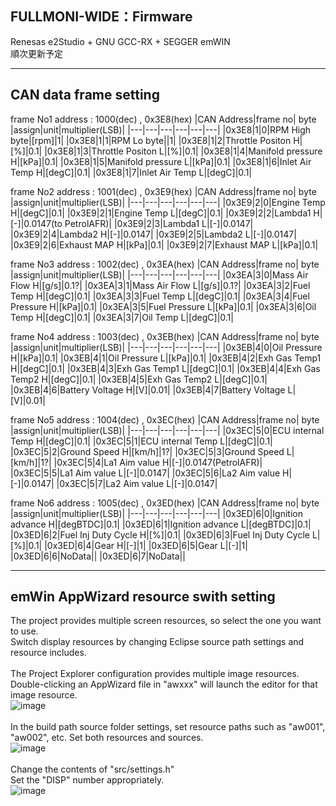 ## FULLMONI-WIDE：Firmware
Renesas e2Studio + GNU GCC-RX + SEGGER emWIN<br>
順次更新予定
***
## CAN data frame setting
frame No1 address : 1000(dec) , 0x3E8(hex)
|CAN Address|frame no| byte |assign|unit|multiplier(LSB)|
|---|---|---|---|---|---|
|0x3E8|1|0|RPM High byte|[rpm]|1|
|0x3E8|1|1|RPM Lo byte||1|
|0x3E8|1|2|Throttle Positon H|[%]|0.1|
|0x3E8|1|3|Throttle Positon L|[%]|0.1|
|0x3E8|1|4|Manifold pressure H|[kPa]|0.1|
|0x3E8|1|5|Manifold pressure L|[kPa]|0.1|
|0x3E8|1|6|Inlet Air Temp H|[degC]|0.1|
|0x3E8|1|7|Inlet Air Temp L|[degC]|0.1|

frame No2 address : 1001(dec) , 0x3E9(hex)
|CAN Address|frame no| byte |assign|unit|multiplier(LSB)|
|---|---|---|---|---|---|
|0x3E9|2|0|Engine Temp H|[degC]|0.1|
|0x3E9|2|1|Engine Temp L|[degC]|0.1|
|0x3E9|2|2|Lambda1 H|[-]|0.0147(to PetrolAFR)|
|0x3E9|2|3|Lambda1 L|[-]|0.0147|
|0x3E9|2|4|Lambda2 H|[-]|0.0147|
|0x3E9|2|5|Lambda2 L|[-]|0.0147|
|0x3E9|2|6|Exhaust MAP H|[kPa]|0.1|
|0x3E9|2|7|Exhaust MAP L|[kPa]|0.1|


frame No3 address : 1002(dec) , 0x3EA(hex)
|CAN Address|frame no| byte |assign|unit|multiplier(LSB)|
|---|---|---|---|---|---|
|0x3EA|3|0|Mass Air Flow H|[g/s]|0.1?|
|0x3EA|3|1|Mass Air Flow L|[g/s]|0.1?|
|0x3EA|3|2|Fuel Temp H|[degC]|0.1|
|0x3EA|3|3|Fuel Temp L|[degC]|0.1|
|0x3EA|3|4|Fuel Pressure H|[kPa]|0.1|
|0x3EA|3|5|Fuel Pressure L|[kPa]|0.1|
|0x3EA|3|6|Oil Temp H|[degC]|0.1|
|0x3EA|3|7|Oil Temp L|[degC]|0.1|

frame No4 address : 1003(dec) , 0x3EB(hex)
|CAN Address|frame no| byte |assign|unit|multiplier(LSB)|
|---|---|---|---|---|---|
|0x3EB|4|0|Oil Pressure H|[kPa]|0.1|
|0x3EB|4|1|Oil Pressure L|[kPa]|0.1|
|0x3EB|4|2|Exh Gas Temp1 H|[degC]|0.1|
|0x3EB|4|3|Exh Gas Temp1 L|[degC]|0.1|
|0x3EB|4|4|Exh Gas Temp2 H|[degC]|0.1|
|0x3EB|4|5|Exh Gas Temp2 L|[degC]|0.1|
|0x3EB|4|6|Battery Voltage H|[V]|0.01|
|0x3EB|4|7|Battery Voltage L|[V]|0.01|

frame No5 address : 1004(dec) , 0x3EC(hex)
|CAN Address|frame no| byte |assign|unit|multiplier(LSB)|
|---|---|---|---|---|---|
|0x3EC|5|0|ECU internal Temp H|[degC]|0.1|
|0x3EC|5|1|ECU internal Temp L|[degC]|0.1|
|0x3EC|5|2|Ground Speed H|[km/h]|1?|
|0x3EC|5|3|Ground Speed L|[km/h]|1?|
|0x3EC|5|4|La1 Aim value H|[-]|0.0147(PetrolAFR)|
|0x3EC|5|5|La1 Aim value L|[-]|0.0147|
|0x3EC|5|6|La2 Aim value H|[-]|0.0147|
|0x3EC|5|7|La2 Aim value L|[-]|0.0147|

frame No6 address : 1005(dec) , 0x3ED(hex)
|CAN Address|frame no| byte |assign|unit|multiplier(LSB)|
|---|---|---|---|---|---|
|0x3ED|6|0|Ignition advance H|[degBTDC]|0.1|
|0x3ED|6|1|Ignition advance L|[degBTDC]|0.1|
|0x3ED|6|2|Fuel Inj Duty Cycle H|[%]|0.1|
|0x3ED|6|3|Fuel Inj Duty Cycle L|[%]|0.1|
|0x3ED|6|4|Gear H|[-]|1|
|0x3ED|6|5|Gear L|[-]|1|
|0x3ED|6|6|NoData||
|0x3ED|6|7|NoData||
***
## emWin AppWizard resource swith setting
The project provides multiple screen resources, so select the one you want to use.<br>
Switch display resources by changing Eclipse source path settings and resource includes.<br>
<br>
The Project Explorer configuration provides multiple image resources.<br>
Double-clicking an AppWizard file in "awxxx" will launch the editor for that image resource.<br>
![image](https://github.com/user-attachments/assets/50a501ed-c50e-4862-8025-8d1785cb3be7)<br>
<br>
In the build path source folder settings, set resource paths such as "aw001", "aw002", etc. Set both resources and sources.<br>
![image](https://github.com/user-attachments/assets/c7a7df58-1156-43a7-99f1-0c031d55beeb)<br>
<br>
Change the contents of "src/settings.h"<br>
Set the "DISP" number appropriately.<br>
![image](https://github.com/user-attachments/assets/4bc4fe29-edbc-4c54-9ac6-5f0a8b6d810b)<br>
